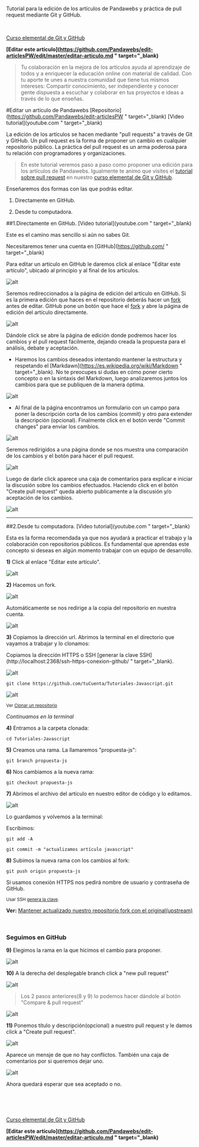 <span class="hidden-excerpt">Tutorial para la edición de los artículos de Pandawebs y práctica de pull request mediante Git y GitHub.</span>

<div class="post-content_next">
  <div style="visibility: hidden" class="post-content_next-left">
    <a href=""></a>
    <i>.</i>
  </div>
  <a href="http://localhost:2368/git-github-elemental/">
	  <div class="post-content_next-right">
	    <p>Curso elemental de Git y GitHub</p>	    
	  </div>
  </a>
</div>

<strong class="link-to-github">[Editar este artículo](https://github.com/Pandawebs/edit-articlesPW/edit/master/editar-articulo.md " target="_blank)</strong>

>Tu colaboración en la mejora de los artículos ayuda al aprendizaje de todos y a
enriquecer la educación online con material de calidad.
Con tu aporte te unes a nuestra comunidad que tiene tus mismos intereses:
Compartir conocimiento, ser independiente y conocer gente dispuesta a escuchar y
colaborar en tus proyectos e ideas a través de lo que enseñas.

#Editar un artículo de Pandawebs
<span class="links-external">[Repositorio](https://github.com/Pandawebs/edit-articlesPW " target="_blank) [Video tutorial](youtube.com " target="_blank)</span>

La edición de los artículos se hacen mediante "pull requests" a través de Git y GitHub.
Un pull request es la forma de proponer un cambio en cualquier repositorio público.
La práctica del pull request es un arma poderosa para tu relación con programadores y
organizaciones.

>En este tutorial veremos paso a paso como proponer una edición para los artículos
de Pandawebs. 
Igualmente te animo que visites el [tutorial sobre pull request](http://localhost:2368/pull-request/) en nuestro [curso elemental de Git y GitHub](http://localhost:2368/git-github-elemental/).

Enseñaremos dos formas con las que podrás editar.

1. Directamente en GitHub.

2. Desde tu computadora.



##1.Directamente en GitHub.
[Video tutorial](youtube.com " target="_blank)

Este es el camino mas sencillo si aún no sabes Git.

Necesitaremos tener una cuenta en [GitHub](https://github.com/ " target="_blank)

Para editar un artículo en GitHub le daremos click al enlace "Editar este artículo", ubicado al principio y al final de los artículos.


![alt](http://localhost:2368/assets/images/edit-pw-link.png)

Seremos redireccionados a la página de edición del artículo en GitHub.
Si es la primera edición que haces en el repositorio deberás hacer un [fork](http://localhost:2368/fork-un-repositorio/) antes de editar.
GitHub pone un botón que hace el [fork](http://localhost:2368/fork-un-repositorio/) y abre la página de edición del artículo directamente.

![alt](http://localhost:2368/assets/images/fork-y-edicion.png)

Dándole click se abre la página de edición donde podremos hacer los cambios y el pull request fácilmente, dejando creada la propuesta para el análisis, debate y aceptación.

* Haremos los cambios deseados intentando mantener la estructura y respetando el [Markdawn](https://es.wikipedia.org/wiki/Markdown " target="_blank).
No te preocupes si dudas en cómo poner cierto concepto o en la sintaxis del Markdown, luego analizaremos juntos los cambios para que se publiquen de la manera óptima.

![alt](http://localhost:2368/assets/images/edit-article1.png)

* Al final de la página encontramos un formulario con un campo para poner la descripción corta de los cambios (commit) y otro para extender la descripción (opcional).
Finalmente click en el botón verde "Commit changes" para enviar los cambios.

![alt](http://localhost:2368/assets/images/edit-article2.png)

Seremos redirigidos a una página donde se nos muestra una comparación de los cambios y el botón para hacer el pull request.

![alt](http://localhost:2368/assets/images/crear-pull-request.png)

Luego de darle click aparece una caja de comentarios para explicar e iniciar la discusión sobre los cambios efectuados.
Haciendo click en el botón "Create pull request" queda abierto publicamente a la discusión y/o aceptación de los cambios.

![alt](http://localhost:2368/assets/images/comment-pull-request.png)

<hr>

##2.Desde tu computadora.
[Video tutorial](youtube.com " target="_blank)

Esta es la forma recomendada ya que nos ayudará a practicar el trabajo y la colaboración con repositorios públicos.
Es fundamental que aprendas este concepto si deseas en algún momento trabajar con un equipo de desarrollo.


**1)** Click al enlace "Editar este artículo".

![alt](http://localhost:2368/assets/images/edit-pw-link.png)

**2)** Hacemos un fork.

![alt](http://localhost:2368/assets/images/fork-git.png)

Automáticamente se nos redirige a la copia
del repositorio en nuestra cuenta.

![alt](http://localhost:2368/assets/images/forked-PR-2.png)

**3)** Copiamos la dirección url. Abrimos la terminal en el directorio que vayamos a trabajar y lo clonamos:

Copiamos la dirección HTTPS o SSH [generar la clave SSH](http://localhost:2368/ssh-https-conexion-github/ " target="_blank).

![alt](http://localhost:2368/assets/images/clonar-un-repositorio.png)

`git clone https://github.com/tuCuenta/Tutoriales-Javascript.git`

![alt](http://localhost:2368/assets/images/clone-repo-pw.png)

<small>Ver [Clonar un repositorio](http://localhost:2368/clonar-un-repositorio)</small>

*Continuamos en la terminal*

**4)** Entramos a la carpeta clonada:

`cd Tutoriales-Javascript`


**5)** Creamos una rama. La llamaremos "propuesta-js":

`git branch propuesta-js`


**6)** Nos cambiamos a la nueva rama:

`git checkout propuesta-js`

**7)** Abrimos el archivo del artículo en nuestro editor de código y lo editamos.

![alt](http://localhost:2368/assets/images/editor-edit-pw.png)

Lo guardamos y volvemos a la terminal:

Escribimos:

`git add -A`

`git commit -m "actualizamos artículo javascript"`

**8)** Subimos la nueva rama con los cambios al fork:

`git push origin propuesta-js`

Si usamos conexión HTTPS nos pedirá nombre de usuario y contraseña de GitHub.

<small>Usar SSH [genera la clave](http://localhost:2368/ssh-https-conexion-github).</small>

**Ver:** [Mantener actualizado nuestro repositorio fork con el original(upstream)](http://localhost:2368/fork-un-repositorio/#ejemplo)

<br>

### Seguimos en GitHub 

**9)** Elegimos la rama en la que hicimos el cambio para proponer.

![alt](http://localhost:2368/assets/images/PR-elegir-rama-2.png)



**10)** A la derecha del desplegable branch click a "new pull request"

![alt](http://localhost:2368/assets/images/PR-nuevo-2.png)



>Los 2 pasos anteriores(8 y 9) lo podemos hacer dándole al botón "Compare & pull request"

![alt](http://localhost:2368/assets/images/PR-compare.png)



**11)** Ponemos título y descripción(opcional) a nuestro pull request y le damos click a
"Create pull request". 

![alt](http://localhost:2368/assets/images/comment-pull-request.png)


Aparece un mensje de que no hay conflictos. También una caja de comentarios por si queremos dejar uno.

![alt](http://localhost:2368/assets/images/PR-confirmacion.png)


Ahora quedará esperar que sea aceptado o no.

<br>
<br>
<div class="post-content_next">
  <div style="visibility: hidden" class="post-content_next-left">
    <a href=""></a>
    <i>.</i>
  </div>
  <a href="http://localhost:2368/git-github-elemental/">
    <div class="post-content_next-right">
      <p>Curso elemental de Git y GitHub</p>      
    </div>
  </a>
</div>

<strong class="link-to-github">[Editar este artículo](https://github.com/Pandawebs/edit-articlesPW/edit/master/editar-articulo.md " target="_blank)</strong>

